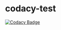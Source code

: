 # codacy-test
[![Codacy Badge](https://api.codacy.com/project/badge/Grade/cd1ef372903c4513ab812aca563410ab)](https://app.codacy.com/gh/mmuharemovic/codacy-test?utm_source=github.com&utm_medium=referral&utm_content=mmuharemovic/codacy-test&utm_campaign=Badge_Grade)
